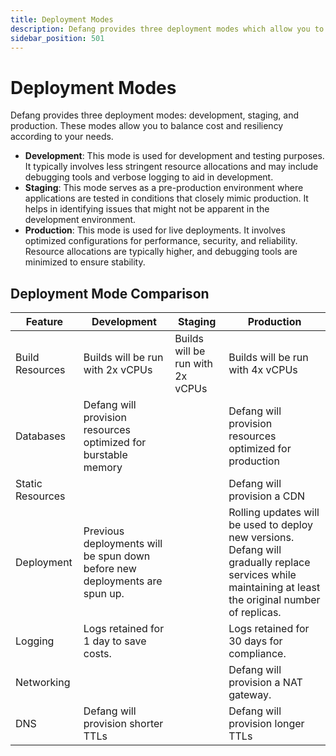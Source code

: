 ```yaml
---
title: Deployment Modes
description: Defang provides three deployment modes which allow you to balance cost and resiliency.
sidebar_position: 501
---
```


# Deployment Modes

Defang provides three deployment modes: development, staging, and production. These modes allow you to balance cost and resiliency according to your needs.

* **Development**: This mode is used for development and testing purposes. It typically involves less stringent resource allocations and may include debugging tools and verbose logging to aid in development.
* **Staging**: This mode serves as a pre-production environment where applications are tested in conditions that closely mimic production. It helps in identifying issues that might not be apparent in the development environment.
* **Production**: This mode is used for live deployments. It involves optimized configurations for performance, security, and reliability. Resource allocations are typically higher, and debugging tools are minimized to ensure stability.

## Deployment Mode Comparison

| Feature | Development | Staging | Production |
|-|-|-|-|
| Build Resources | Builds will be run with 2x vCPUs | Builds will be run with 2x vCPUs | Builds will be run with 4x vCPUs |
| Databases | Defang will provision resources optimized for burstable memory | | Defang will provision resources optimized for production |
| Static Resources | | | Defang will provision a CDN |
| Deployment | Previous deployments will be spun down before new deployments are spun up. | | Rolling updates will be used to deploy new versions. Defang will gradually replace services while maintaining at least the original number of replicas. |
| Logging | Logs retained for 1 day to save costs. | | Logs retained for 30 days for compliance. |
| Networking | | | Defang will provision a NAT gateway. |
| DNS | Defang will provision shorter TTLs | | Defang will provision longer TTLs |
